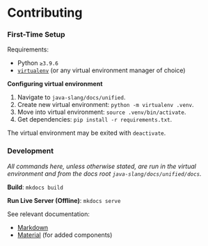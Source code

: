 # Contributing

### First-Time Setup

Requirements:

- Python `≥3.9.6`
- [`virtualenv`](https://virtualenv.pypa.io/en/latest/installation.html) (or any virtual environment manager of choice)

**Configuring virtual environment**

1. Navigate to `java-slang/docs/unified`.
2. Create new virtual environment: `python -m virtualenv .venv`.
3. Move into virtual environment: `source .venv/bin/activate`.
4. Get dependencies: `pip install -r requirements.txt`.

The virtual environment may be exited with `deactivate`.

### Development

_All commands here, unless otherwise stated, are run in the virtual environment and from the docs root `java-slang/docs/unified/docs`._

**Build**: `mkdocs build`

**Run Live Server (Offline)**: `mkdocs serve`

See relevant documentation:

- [Markdown](https://daringfireball.net/projects/markdown/)
- [Material](https://squidfunk.github.io/mkdocs-material/reference/) (for added components)
